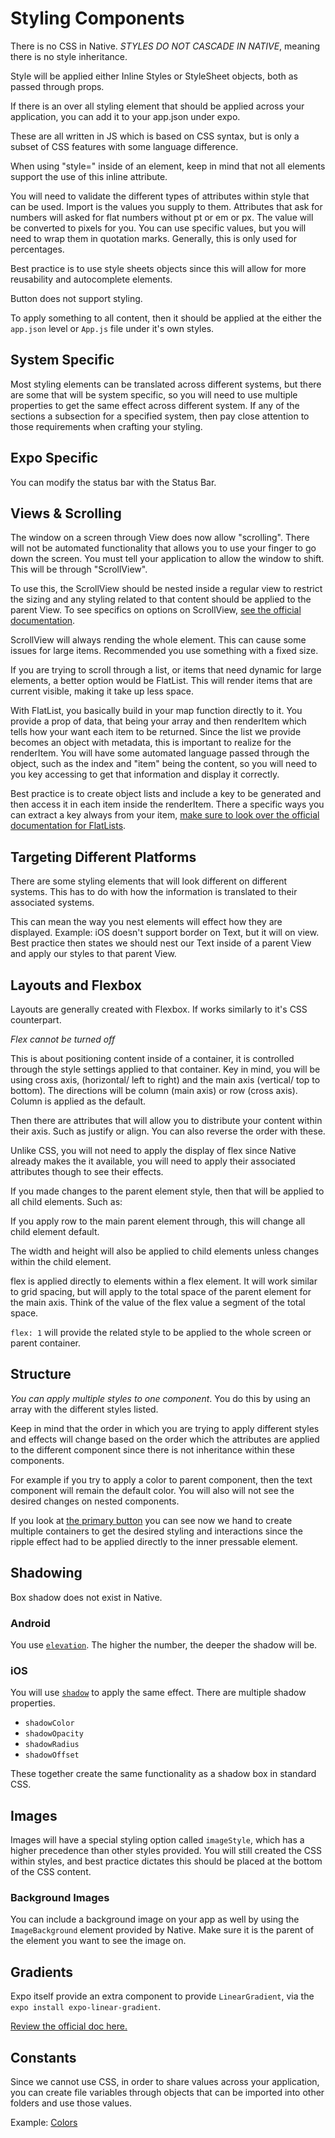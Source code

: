 # Styling Components

There is no CSS in Native. *STYLES DO NOT CASCADE IN NATIVE*, meaning there is no style inheritance.

Style will be applied either Inline Styles or StyleSheet objects, both as passed through props.

If there is an over all styling element that should be applied across your application, you can add it to your app.json under expo.

These are all written in JS which is based on CSS syntax, but is only a subset of CSS features with some language difference.

When using "style=" inside of an element, keep in mind that not all elements support the use of this inline attribute.

You will need to validate the different types of attributes within style that can be used. Import is the values you supply to them. Attributes that ask for numbers will asked for flat numbers without pt or em or px. The value will be converted to pixels for you. You can use specific values, but you will need to wrap them in quotation marks. Generally, this is only used for percentages.

Best practice is to use style sheets objects since this will allow for more reusability and autocomplete elements.

Button does not support styling.

To apply something to all content, then it should be applied at the either the `app.json` level or `App.js` file under it's own styles. 

## System Specific

Most styling elements can be translated across different systems, but there are some that will be system specific, so you will need to use multiple properties to get the same effect across different system. If any of the sections a subsection for a specified system, then pay close attention to those requirements when crafting your styling.

## Expo Specific

You can modify the status bar with the Status Bar.

## Views & Scrolling

The window on a screen through View does now allow "scrolling". There will not be automated functionality that allows you to use your finger to go down the screen. You must tell your application to allow the window to shift. This will be through "ScrollView".

To use this, the ScrollView should be nested inside a regular view to restrict the sizing and any styling related to that content should be applied to the parent View. To see specifics on options on ScrollView, [see the official documentation](https://reactnative.dev/docs/scrollview). 

ScrollView will always rending the whole element. This can cause some issues for large items. Recommended you use something with a fixed size.

If you are trying to scroll through a list, or items that need dynamic for large elements, a better option would be FlatList. This will render items that are current visible, making it take up less space.

With FlatList, you basically build in your map function directly to it. You provide a prop of data, that being your array and then renderItem which tells how your want each item to be returned. Since the list we provide becomes an object with metadata, this is important to realize for the renderItem. You will have some automated language passed through the object, such as the index and "item" being the content, so you will need to you key accessing to get that information and display it correctly.

Best practice is to create object lists and include a key to be generated and then access it in each item inside the renderItem. There  a specific ways you can extract a key always from your item, [make sure to look over the official documentation for FlatLists](https://reactnative.dev/docs/flatlist).

## Targeting Different Platforms

There are some styling elements that will look different on different systems. This has to do with how the information is translated to their associated systems. 

This can mean the way you nest elements will effect how they are displayed. Example: iOS doesn't support border on Text, but it will on view. Best practice then states we should nest our Text inside of a parent View and apply our styles to that parent View.

## Layouts and Flexbox

Layouts are generally created with Flexbox. If works similarly to it's CSS counterpart. 

*Flex cannot be turned off*

This is about positioning content inside of a container, it is controlled through the style settings applied to that container. Key in mind, you will be using cross axis, (horizontal/ left to right) and the main axis (vertical/ top to bottom). The directions will be column (main axis) or row (cross axis). Column is applied as the default.

Then there are attributes that will allow you to distribute your content within their axis. Such as justify or align. You can also reverse the order with these.

Unlike CSS, you will not need to apply the display of flex since Native already makes the it available, you will need to apply their associated attributes though to see their effects. 

If you made changes to the parent element style, then that will be applied to all child elements. Such as:

If you apply row to the main parent element through, this will change all child element default.

The width and height will also be applied to child elements unless changes within the child element.

flex is applied directly to elements within a flex element. It will work similar to grid spacing, but will apply to the total space of the parent element for the main axis. Think of the value of the flex value a segment of the total space.

`flex: 1` will provide the related style to be applied to the whole screen or parent container.

## Structure

*You can apply multiple styles to one component*. You do  this by using an array with the different styles listed.

Keep in mind that the order in which you are trying to apply different styles and effects will change based on the order which the attributes are applied to the different component since there is not inheritance within these components.

For example if you try to apply a color to parent component, then the text component will remain the default color. You will also will not see the desired changes on nested components.

If you look at [the primary button](../lessons//MiniGame/components/PrimaryButton.js) you can see now we hand to create multiple containers to get the desired styling and interactions since the ripple effect had to be applied directly to the inner pressable element.

## Shadowing

Box shadow does not exist in Native.

### Android 

You use [`elevation`](https://reactnative.dev/docs/view-style-props#elevation-android). The higher the number, the deeper the shadow will be.

### iOS

You will use [`shadow`](https://reactnative.dev/docs/shadow-props) to apply the same effect. There are multiple shadow properties. 

- `shadowColor`
- `shadowOpacity`
- `shadowRadius`
- `shadowOffset`

These together create the same functionality as a shadow box in standard CSS.

## Images

Images will have a special styling option called `imageStyle`, which has a higher precedence than other styles provided. You will still created the CSS within styles, and best practice dictates this should be placed at the bottom of the CSS content.

### Background Images

You can include a background image on your app as well by using the `ImageBackground` element provided by Native. Make sure it is the parent of the element you want to see the image on.

## Gradients 

Expo itself provide an extra component to provide `LinearGradient`, via the `expo install expo-linear-gradient`.

[Review the official doc here.](https://docs.expo.dev/versions/latest/sdk/linear-gradient/)

## Constants

Since we cannot use CSS, in order to share values across your application, you can create file variables through objects that can be imported into other folders and use those values.

Example: [Colors](../lessons/MiniGame/constants/colors.js)